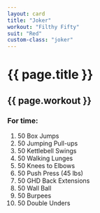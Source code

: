 ```yaml
---
layout: card
title: "Joker"
workout: "Filthy Fifty"
suit: "Red"
custom-class: "joker"
---
```


<h1>{{ page.title }}</h1>

<h2>{{ page.workout }}</h2>

<h3>For time:</h3>

<ol>
  <li>50 Box Jumps</li>
  <li>50 Jumping Pull-ups</li>
  <li>50 Kettlebell Swings</li>
  <li>50 Walking Lunges</li>
  <li>50 Knees to Elbows</li>
  <li>50 Push Press (45 lbs)</li>
  <li>50 GHD Back Extensions</li>
  <li>50 Wall Ball</li>
  <li>50 Burpees</li>
  <li>50 Double Unders</li>
</ol>
